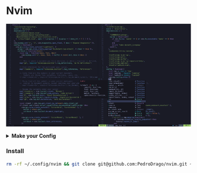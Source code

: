 # Nvim

<p align="center">
    <img src="./assets/print.png"/>
</p>

<details><summary><b>Make your Config</b></summary>

If you're too lazy to build your configs from scratch and don't want a bloated distribution like [LunarVim](https://www.lunarvim.org/), [NvChad](https://nvchad.com/) or [LazyVim](http://www.lazyvim.org/) I strongly recommend just using [Kickstart.nvim](https://github.com/nvim-lua/kickstart.nvim). Kickstart is a concise, well configured, single file configuration with only a few selected plugins. For more info on Kickstart watch [TJ video](https://www.youtube.com/watch?v=m8C0Cq9Uv9o).

If you want to learn how to create from scratch your own neovim configuration files I recommend 2 sources to learn:

1. This [Typecraft Playlist](https://www.youtube.com/watch?v=zHTeCSVAFNY&list=PLsz00TDipIffreIaUNk64KxTIkQaGguqn) will guide you to make a good modularized neovim config with [lazy.nvim](https://github.com/folke/lazy.nvim) (the plugin manager, not the Distro), but won't teach you much how neovim configuration really works.

2. [Kickstart](https://github.com/nvim-lua/kickstart.nvim) `init.lua` have a guide as comments in the config, it will teach you basically everything you need to know to start tweaking your configs.

</details>

### Install 
```bash
rm -rf ~/.config/nvim && git clone git@github.com:PedroDrago/nvim.git ~/.config/nvim
```
